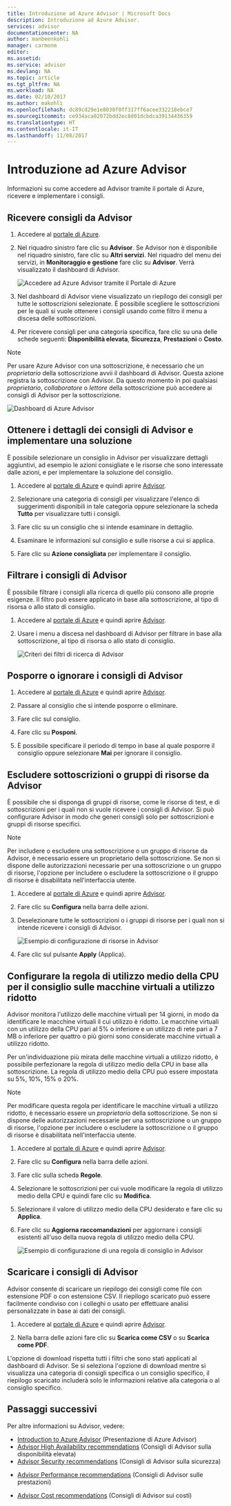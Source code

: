 ```yaml
---
title: Introduzione ad Azure Advisor | Microsoft Docs
description: Introduzione ad Azure Advisor.
services: advisor
documentationcenter: NA
author: manbeenkohli
manager: carmonm
editor: 
ms.assetid: 
ms.service: advisor
ms.devlang: NA
ms.topic: article
ms.tgt_pltfrm: NA
ms.workload: NA
ms.date: 02/10/2017
ms.author: makohli
ms.openlocfilehash: dc89cd29e1e8038f0ff317ff6acee332218ebce7
ms.sourcegitcommit: ce934aca02072bdd2ec8d01dcbdca39134436359
ms.translationtype: HT
ms.contentlocale: it-IT
ms.lasthandoff: 11/08/2017
---
```

# <a name="get-started-with-azure-advisor"></a>Introduzione ad Azure Advisor

Informazioni su come accedere ad Advisor tramite il portale di Azure, ricevere e implementare i consigli.

## <a name="get-advisor-recommendations"></a>Ricevere consigli da Advisor

1. Accedere al [portale di Azure](https://portal.azure.com).

2. Nel riquadro sinistro fare clic su **Advisor**.  Se Advisor non è disponibile nel riquadro sinistro, fare clic su **Altri servizi**.  Nel riquadro del menu dei servizi, in **Monitoraggio e gestione** fare clic su **Advisor**.
 Verrà visualizzato il dashboard di Advisor.

   ![Accedere ad Azure Advisor tramite il Portale di Azure](./media/advisor-get-started/advisor-portal-menu.png) 

4. Nel dashboard di Advisor viene visualizzato un riepilogo dei consigli per tutte le sottoscrizioni selezionate.  È possibile scegliere le sottoscrizioni per le quali si vuole ottenere i consigli usando come filtro il menu a discesa delle sottoscrizioni.

5. Per ricevere consigli per una categoria specifica, fare clic su una delle schede seguenti: **Disponibilità elevata**, **Sicurezza**, **Prestazioni** o **Costo**.
 
> [!NOTE]
> Per usare Azure Advisor con una sottoscrizione, è necessario che un *proprietario* della sottoscrizione avvii il dashboard di Advisor.  Questa azione registra la sottoscrizione con Advisor.  Da questo momento in poi qualsiasi *proprietario*, *collaboratore* o *lettore* della sottoscrizione può accedere ai consigli di Advisor per la sottoscrizione.  

  ![Dashboard di Azure Advisor](./media/advisor-overview/advisor-dashboard.png)

## <a name="get-advisor-recommendation-details-and-implement-a-solution"></a>Ottenere i dettagli dei consigli di Advisor e implementare una soluzione

È possibile selezionare un consiglio in Advisor per visualizzare dettagli aggiuntivi, ad esempio le azioni consigliate e le risorse che sono interessate dalle azioni, e per implementare la soluzione del consiglio.  

1. Accedere al [portale di Azure](https://portal.azure.com) e quindi aprire [Advisor](https://aka.ms/azureadvisordashboard).

2. Selezionare una categoria di consigli per visualizzare l'elenco di suggerimenti disponibili in tale categoria oppure selezionare la scheda **Tutto** per visualizzare tutti i consigli.

3. Fare clic su un consiglio che si intende esaminare in dettaglio.

4. Esaminare le informazioni sul consiglio e sulle risorse a cui si applica.

5. Fare clic su **Azione consigliata** per implementare il consiglio.

## <a name="filter-advisor-recommendations"></a>Filtrare i consigli di Advisor

È possibile filtrare i consigli alla ricerca di quello più consono alle proprie esigenze.  Il filtro può essere applicato in base alla sottoscrizione, al tipo di risorsa o allo stato di consiglio.  

1. Accedere al [portale di Azure](https://portal.azure.com) e quindi aprire [Advisor](https://aka.ms/azureadvisordashboard).

2.  Usare i menu a discesa nel dashboard di Advisor per filtrare in base alla sottoscrizione, al tipo di risorsa o allo stato di consiglio.

    ![Criteri dei filtri di ricerca di Advisor](./media/advisor-get-started/advisor-filters.png)

## <a name="snooze-or-dismiss-advisor-recommendations"></a>Posporre o ignorare i consigli di Advisor

1. Accedere al [portale di Azure](https://portal.azure.com) e quindi aprire [Advisor](https://aka.ms/azureadvisordashboard).

2. Passare al consiglio che si intende posporre o eliminare.

3. Fare clic sul consiglio.

4. Fare clic su **Posponi**. 

5. È possibile specificare il periodo di tempo in base al quale posporre il consiglio oppure selezionare **Mai** per ignorare il consiglio.

## <a name="exclude-subscriptions-or-resource-groups-from-advisor"></a>Escludere sottoscrizioni o gruppi di risorse da Advisor

È possibile che si disponga di gruppi di risorse, come le risorse di test, e di sottoscrizioni per i quali non si vuole ricevere i consigli di Advisor.  Si può configurare Advisor in modo che generi consigli solo per sottoscrizioni e gruppi di risorse specifici.

> [!NOTE]
> Per includere o escludere una sottoscrizione o un gruppo di risorse da Advisor, è necessario essere un proprietario della sottoscrizione.  Se non si dispone delle autorizzazioni necessarie per una sottoscrizione o un gruppo di risorse, l'opzione per includere o escludere la sottoscrizione o il gruppo di risorse è disabilitata nell'interfaccia utente.

1. Accedere al [portale di Azure](https://portal.azure.com) e quindi aprire [Advisor](https://aka.ms/azureadvisordashboard).

2. Fare clic su **Configura** nella barra delle azioni.

3. Deselezionare tutte le sottoscrizioni o i gruppi di risorse per i quali non si intende ricevere i consigli di Advisor.

    ![Esempio di configurazione di risorse in Advisor](./media/advisor-get-started/advisor-configure-resources.png)

4. Fare clic sul pulsante **Apply** (Applica).

## <a name="configure-the-average-cpu-utilization-rule-for-the-low-usage-virtual-machine-recommendation"></a>Configurare la regola di utilizzo medio della CPU per il consiglio sulle macchine virtuali a utilizzo ridotto

Advisor monitora l'utilizzo delle macchine virtuali per 14 giorni, in modo da identificare le macchine virtuali il cui utilizzo è ridotto. Le macchine virtuali con un utilizzo della CPU pari al 5% o inferiore e un utilizzo di rete pari a 7 MB o inferiore per quattro o più giorni sono considerate macchine virtuali a utilizzo ridotto.

Per un'individuazione più mirata delle macchine virtuali a utilizzo ridotto, è possibile perfezionare la regola di utilizzo medio della CPU in base alla sottoscrizione.  La regola di utilizzo medio della CPU può essere impostata su 5%, 10%, 15% o 20%.

> [!NOTE]
> Per modificare questa regola per identificare le macchine virtuali a utilizzo ridotto, è necessario essere un *proprietario* della sottoscrizione.  Se non si dispone delle autorizzazioni necessarie per una sottoscrizione o un gruppo di risorse, l'opzione per includere o escludere la sottoscrizione o il gruppo di risorse è disabilitata nell'interfaccia utente. 

1. Accedere al [portale di Azure](https://portal.azure.com) e quindi aprire [Advisor](https://aka.ms/azureadvisordashboard).

2. Fare clic su **Configura** nella barra delle azioni.

3. Fare clic sulla scheda **Regole**.

4. Selezionare le sottoscrizioni per cui vuole modificare la regola di utilizzo medio della CPU e quindi fare clic su **Modifica**.

5. Selezionare il valore di utilizzo medio della CPU desiderato e fare clic su **Applica**.

6. Fare clic su **Aggiorna raccomandazioni** per aggiornare i consigli esistenti all'uso della nuova regola di utilizzo medio della CPU. 

   ![Esempio di configurazione di una regola di consiglio in Advisor](./media/advisor-get-started/advisor-configure-rules.png)

## <a name="download-your-advisor-recommendations"></a>Scaricare i consigli di Advisor

Advisor consente di scaricare un riepilogo dei consigli  come file con estensione PDF o con estensione CSV.  Il riepilogo scaricato può essere facilmente condiviso con i colleghi o usato per effettuare analisi personalizzate in base ai dati dei consigli.

1. Accedere al [portale di Azure](https://portal.azure.com) e quindi aprire [Advisor](https://aka.ms/azureadvisordashboard).

2. Nella barra delle azioni fare clic su **Scarica come CSV** o su **Scarica come PDF**.

L'opzione di download rispetta tutti i filtri che sono stati applicati al dashboard di Advisor.  Se si seleziona l'opzione di download mentre si visualizza una categoria di consigli specifica o un consiglio specifico, il riepilogo scaricato includerà solo le informazioni relative alla categoria o al consiglio specifico. 

## <a name="next-steps"></a>Passaggi successivi

Per altre informazioni su Advisor, vedere:
* [Introduction to Azure Advisor](advisor-overview.md) (Presentazione di Azure Advisor)
* [Advisor High Availability recommendations](advisor-high-availability-recommendations.md) (Consigli di Advisor sulla disponibilità elevata)
* [Advisor Security recommendations](advisor-security-recommendations.md) (Consigli di Advisor sulla sicurezza)
-  [Advisor Performance recommendations](advisor-performance-recommendations.md) (Consigli di Advisor sulle prestazioni)
* [Advisor Cost recommendations](advisor-performance-recommendations.md) (Consigli di Advisor sui costi)
